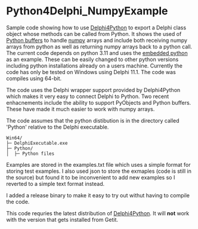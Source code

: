 # Python4Delphi_NumpyExample
Sample code showing how to use [Delphi4Python](https://github.com/pyscripter/python4delphi) to export a Delphi class object whose methods can be called from Python. It shows the used of [Python buffers](https://docs.python.org/3/c-api/buffer.html) to handle [numpy](https://numpy.org/) arrays and include both receiving numpy arrays from python as well as returning numpy arrays back to a python call. The current code depends on python 3.11 and uses the [embedded python](https://www.python.org/downloads/release/python-3119/) as an example. These can be easily changed to other python versions  including python installations already on a users machine. Currently the code has only be tested on Windows using Delphi 11.1. The code was compiles using 64-bit. 

The code uses the Delphi wrapper support provided by Delphi4Python which makes it very easy to connect Delphi to Python. Two recent enhacnements include the ability to support PyObjects and Python buffers. These have made it much easier to work with numpy arrays.

The code assumes that the python distibution is in the directory called 'Python' relative to the Delphi executable. 

```      
Win64/
├─ DelphiExecutable.exe
├─ Python/
│  ├─ Python files
```

Examples are stored in the examples.txt file which uses a simple format for storing test examples. I also used json to store the exmaples (code is still in the source) but found it to be inconvenient to add new examples so I reverted to a simple text format instead.

I added a release binary to make it easy to try out withut having to compile the code. 

This code requries the latest distribution of [Delphi4Python](https://github.com/pyscripter/python4delphi). It will **not** work with the version that gets installed from Getit. 
